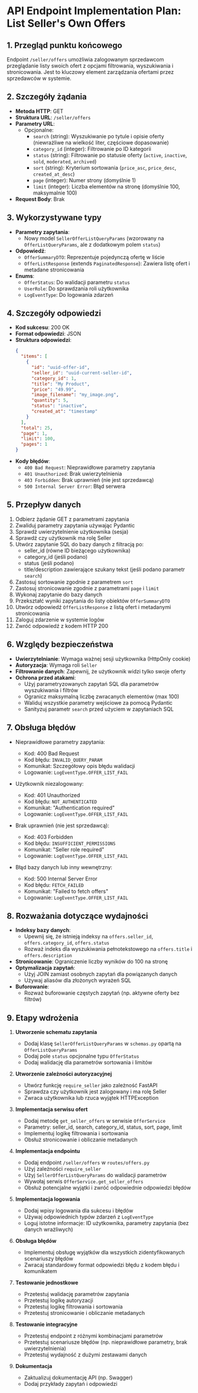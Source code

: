 # API Endpoint Implementation Plan: List Seller's Own Offers

## 1. Przegląd punktu końcowego
Endpoint `/seller/offers` umożliwia zalogowanym sprzedawcom przeglądanie listy swoich ofert z opcjami filtrowania, wyszukiwania i stronicowania. Jest to kluczowy element zarządzania ofertami przez sprzedawców w systemie.

## 2. Szczegóły żądania
- **Metoda HTTP**: GET
- **Struktura URL**: `/seller/offers`
- **Parametry URL**:
  - Opcjonalne:
    - `search` (string): Wyszukiwanie po tytule i opisie oferty (niewrażliwe na wielkość liter, częściowe dopasowanie)
    - `category_id` (integer): Filtrowanie po ID kategorii
    - `status` (string): Filtrowanie po statusie oferty (`active`, `inactive`, `sold`, `moderated`, `archived`)
    - `sort` (string): Kryterium sortowania (`price_asc`, `price_desc`, `created_at_desc`)
    - `page` (integer): Numer strony (domyślnie 1)
    - `limit` (integer): Liczba elementów na stronę (domyślnie 100, maksymalnie 100)
- **Request Body**: Brak

## 3. Wykorzystywane typy
- **Parametry zapytania**:
  - Nowy model `SellerOfferListQueryParams` (wzorowany na `OfferListQueryParams`, ale z dodatkowym polem `status`)
- **Odpowiedź**:
  - `OfferSummaryDTO`: Reprezentuje pojedynczą ofertę w liście
  - `OfferListResponse` (extends `PaginatedResponse`): Zawiera listę ofert i metadane stronicowania
- **Enums**:
  - `OfferStatus`: Do walidacji parametru `status`
  - `UserRole`: Do sprawdzania roli użytkownika
  - `LogEventType`: Do logowania zdarzeń

## 4. Szczegóły odpowiedzi
- **Kod sukcesu**: 200 OK
- **Format odpowiedzi**: JSON
- **Struktura odpowiedzi**:
  ```json
  {
    "items": [
      {
        "id": "uuid-offer-id",
        "seller_id": "uuid-current-seller-id",
        "category_id": 1,
        "title": "My Product",
        "price": "49.99",
        "image_filename": "my_image.png",
        "quantity": 5,
        "status": "inactive",
        "created_at": "timestamp"
      }
    ],
    "total": 25,
    "page": 1,
    "limit": 100,
    "pages": 1
  }
  ```
- **Kody błędów**:
  - `400 Bad Request`: Nieprawidłowe parametry zapytania
  - `401 Unauthorized`: Brak uwierzytelnienia
  - `403 Forbidden`: Brak uprawnień (nie jest sprzedawcą)
  - `500 Internal Server Error`: Błąd serwera

## 5. Przepływ danych
1. Odbierz żądanie GET z parametrami zapytania
2. Zwaliduj parametry zapytania używając Pydantic
3. Sprawdź uwierzytelnienie użytkownika (sesja)
4. Sprawdź czy użytkownik ma rolę Seller
5. Utwórz zapytanie SQL do bazy danych z filtracją po:
   - seller_id (równe ID bieżącego użytkownika)
   - category_id (jeśli podano)
   - status (jeśli podano)
   - title/description zawierające szukany tekst (jeśli podano parametr `search`)
6. Zastosuj sortowanie zgodnie z parametrem `sort`
7. Zastosuj stronicowanie zgodnie z parametrami `page` i `limit`
8. Wykonaj zapytanie do bazy danych
9. Przekształć wyniki zapytania do listy obiektów `OfferSummaryDTO`
10. Utwórz odpowiedź `OfferListResponse` z listą ofert i metadanymi stronicowania
11. Zaloguj zdarzenie w systemie logów
12. Zwróć odpowiedź z kodem HTTP 200

## 6. Względy bezpieczeństwa
- **Uwierzytelnianie**: Wymaga ważnej sesji użytkownika (HttpOnly cookie)
- **Autoryzacja**: Wymaga roli `Seller`
- **Filtrowanie danych**: Zapewnij, że użytkownik widzi tylko swoje oferty
- **Ochrona przed atakami**:
  - Użyj parametryzowanych zapytań SQL dla parametrów wyszukiwania i filtrów
  - Ogranicz maksymalną liczbę zwracanych elementów (max 100)
  - Waliduj wszystkie parametry wejściowe za pomocą Pydantic
  - Sanityzuj parametr `search` przed użyciem w zapytaniach SQL

## 7. Obsługa błędów
- Nieprawidłowe parametry zapytania:
  - Kod: 400 Bad Request
  - Kod błędu: `INVALID_QUERY_PARAM`
  - Komunikat: Szczegółowy opis błędu walidacji
  - Logowanie: `LogEventType.OFFER_LIST_FAIL`

- Użytkownik niezalogowany:
  - Kod: 401 Unauthorized
  - Kod błędu: `NOT_AUTHENTICATED`
  - Komunikat: "Authentication required"
  - Logowanie: `LogEventType.OFFER_LIST_FAIL`

- Brak uprawnień (nie jest sprzedawcą):
  - Kod: 403 Forbidden
  - Kod błędu: `INSUFFICIENT_PERMISSIONS`
  - Komunikat: "Seller role required"
  - Logowanie: `LogEventType.OFFER_LIST_FAIL`

- Błąd bazy danych lub inny wewnętrzny:
  - Kod: 500 Internal Server Error
  - Kod błędu: `FETCH_FAILED`
  - Komunikat: "Failed to fetch offers"
  - Logowanie: `LogEventType.OFFER_LIST_FAIL`

## 8. Rozważania dotyczące wydajności
- **Indeksy bazy danych**:
  - Upewnij się, że istnieją indeksy na `offers.seller_id`, `offers.category_id`, `offers.status`
  - Rozważ indeks dla wyszukiwania pełnotekstowego na `offers.title` i `offers.description`
- **Stronicowanie**: Ograniczenie liczby wyników do 100 na stronę
- **Optymalizacja zapytań**:
  - Użyj JOIN zamiast osobnych zapytań dla powiązanych danych
  - Używaj aliasów dla złożonych wyrażeń SQL
- **Buforowanie**:
  - Rozważ buforowanie częstych zapytań (np. aktywne oferty bez filtrów)

## 9. Etapy wdrożenia

1. **Utworzenie schematu zapytania**
   - Dodaj klasę `SellerOfferListQueryParams` w `schemas.py` opartą na `OfferListQueryParams`
   - Dodaj pole `status` opcjonalne typu `OfferStatus`
   - Dodaj walidację dla parametrów sortowania i limitów

2. **Utworzenie zależności autoryzacyjnej**
   - Utwórz funkcję `require_seller` jako zależność FastAPI
   - Sprawdza czy użytkownik jest zalogowany i ma rolę Seller
   - Zwraca użytkownika lub rzuca wyjątek HTTPException

3. **Implementacja serwisu ofert**
   - Dodaj metodę `get_seller_offers` w serwisie `OfferService`
   - Parametry: seller_id, search, category_id, status, sort, page, limit
   - Implementuj logikę filtrowania i sortowania
   - Obsłuż stronicowanie i obliczanie metadanych

4. **Implementacja endpointu**
   - Dodaj endpoint `/seller/offers` w `routes/offers.py`
   - Użyj zależności `require_seller`
   - Użyj `SellerOfferListQueryParams` do walidacji parametrów
   - Wywołaj serwis `OfferService.get_seller_offers`
   - Obsłuż potencjalne wyjątki i zwróć odpowiednie odpowiedzi błędów

5. **Implementacja logowania**
   - Dodaj wpisy logowania dla sukcesu i błędów
   - Używaj odpowiednich typów zdarzeń z `LogEventType`
   - Loguj istotne informacje: ID użytkownika, parametry zapytania (bez danych wrażliwych)

6. **Obsługa błędów**
   - Implementuj obsługę wyjątków dla wszystkich zidentyfikowanych scenariuszy błędów
   - Zwracaj standardowy format odpowiedzi błędu z kodem błędu i komunikatem

7. **Testowanie jednostkowe**
   - Przetestuj walidację parametrów zapytania
   - Przetestuj logikę autoryzacji
   - Przetestuj logikę filtrowania i sortowania
   - Przetestuj stronicowanie i obliczanie metadanych

8. **Testowanie integracyjne**
   - Przetestuj endpoint z różnymi kombinacjami parametrów
   - Przetestuj scenariusze błędów (np. nieprawidłowe parametry, brak uwierzytelnienia)
   - Przetestuj wydajność z dużymi zestawami danych

9. **Dokumentacja**
   - Zaktualizuj dokumentację API (np. Swagger)
   - Dodaj przykłady zapytań i odpowiedzi 